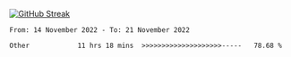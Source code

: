 [![GitHub Streak](https://streak-stats.demolab.com?user=renren-017&theme=sea&hide_border=true&background=DD272700)](https://git.io/streak-stats)

<!--START_SECTION:waka-->

```text
From: 14 November 2022 - To: 21 November 2022

Other            11 hrs 18 mins  >>>>>>>>>>>>>>>>>>>>-----   78.68 %
```

<!--END_SECTION:waka-->
